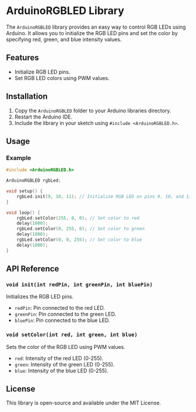 # ArduinoRGBLED Library

The `ArduinoRGBLED` library provides an easy way to control RGB LEDs using Arduino. It allows you to initialize the RGB LED pins and set the color by specifying red, green, and blue intensity values.

## Features
- Initialize RGB LED pins.
- Set RGB LED colors using PWM values.

## Installation
1. Copy the `ArduinoRGBLED` folder to your Arduino libraries directory.
2. Restart the Arduino IDE.
3. Include the library in your sketch using `#include <ArduinoRGBLED.h>`.

## Usage

### Example
```cpp
#include <ArduinoRGBLED.h>

ArduinoRGBLED rgbLed;

void setup() {
    rgbLed.init(9, 10, 11); // Initialize RGB LED on pins 9, 10, and 11
}

void loop() {
    rgbLed.setColor(255, 0, 0); // Set color to red
    delay(1000);
    rgbLed.setColor(0, 255, 0); // Set color to green
    delay(1000);
    rgbLed.setColor(0, 0, 255); // Set color to blue
    delay(1000);
}
```

## API Reference

### `void init(int redPin, int greenPin, int bluePin)`
Initializes the RGB LED pins.

- `redPin`: Pin connected to the red LED.
- `greenPin`: Pin connected to the green LED.
- `bluePin`: Pin connected to the blue LED.

### `void setColor(int red, int green, int blue)`
Sets the color of the RGB LED using PWM values.

- `red`: Intensity of the red LED (0-255).
- `green`: Intensity of the green LED (0-255).
- `blue`: Intensity of the blue LED (0-255).

## License
This library is open-source and available under the MIT License.  